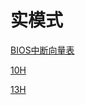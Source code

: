 # 实模式

[BIOS中断向量表](BIOS中断向量表/BIOS中断向量表.md "BIOS中断向量表")

[10H](10H/10H.md "10H")

[13H](13H/13H.md "13H")
